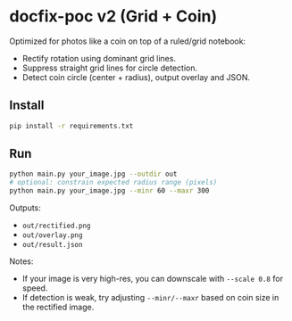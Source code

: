 
# docfix-poc v2 (Grid + Coin)

Optimized for photos like a coin on top of a ruled/grid notebook:
- Rectify rotation using dominant grid lines.
- Suppress straight grid lines for circle detection.
- Detect coin circle (center + radius), output overlay and JSON.

## Install
```bash
pip install -r requirements.txt
```

## Run
```bash
python main.py your_image.jpg --outdir out
# optional: constrain expected radius range (pixels)
python main.py your_image.jpg --minr 60 --maxr 300
```

Outputs:
- `out/rectified.png`
- `out/overlay.png`
- `out/result.json`

Notes:
- If your image is very high-res, you can downscale with `--scale 0.8` for speed.
- If detection is weak, try adjusting `--minr/--maxr` based on coin size in the rectified image.
